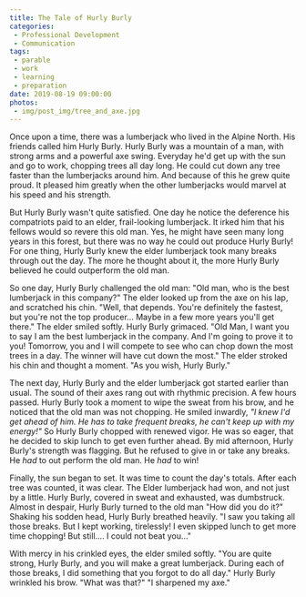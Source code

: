 ```yaml
---
title: The Tale of Hurly Burly
categories:
 - Professional Development
 - Communication
tags:
 - parable
 - work
 - learning
 - preparation
date: 2019-08-19 09:00:00
photos: 
 - img/post_img/tree_and_axe.jpg
---
```


Once upon a time, there was a lumberjack who lived in the Alpine North. His friends called him Hurly Burly. Hurly Burly was a mountain of a man, with strong arms and a powerful axe swing. Everyday he'd get up with the sun and go to work, chopping trees all day long. He could cut down any tree faster than the lumberjacks around him. And because of this he grew quite proud. It pleased him greatly when the other lumberjacks would marvel at his speed and his strength.

But Hurly Burly wasn't quite satisfied. One day he notice the deference his compatriots paid to an elder, frail-looking lumberjack. It irked him that his fellows would so revere this old man. Yes, he might have seen many long years in this forest, but there was no way he could out produce Hurly Burly! For one thing, Hurly Burly knew the elder lumberjack took many breaks through out the day. The more he thought about it, the more Hurly Burly believed he could outperform the old man.

So one day, Hurly Burly challenged the old man: "Old man, who is the best lumberjack in this company?" The elder looked up from the axe on his lap, and scratched his chin. "Well, that depends. You're definitely the fastest, but you're not the top producer... Maybe in a few more years you'll get there." The elder smiled softly. Hurly Burly grimaced. "Old Man, I want you to say I am the best lumberjack in the company. And I'm going to prove it to you! Tomorrow, you and I will compete to see who can chop down the most trees in a day. The winner will have cut down the most." The elder stroked his chin and thought a moment. "As you wish, Hurly Burly."

The next day, Hurly Burly and the elder lumberjack got started earlier than usual. The sound of their axes rang out with rhythmic precision. A few hours passed. Hurly Burly took a moment to wipe the sweat from his brow, and he noticed that the old man was not chopping. He smiled inwardly, _"I knew I'd get ahead of him. He has to take frequent breaks, he can't keep up with my energy!"_ So Hurly Burly chopped with renewed vigor. He was so eager, that he decided to skip lunch to get even further ahead. By mid afternoon, Hurly Burly's strength was flagging. But he refused to give in or take any breaks. He _had_ to out perform the old man. He _had_ to win!

Finally, the sun began to set. It was time to count the day's totals. After each tree was counted, it was clear. The Elder lumberjack had won, and not just by a little. Hurly Burly, covered in sweat and exhausted, was dumbstruck. Almost in despair, Hurly Burly turned to the old man "How did you do it?" Shaking his sodden head, Hurly Burly breathed heavily. "I saw you taking all those breaks. But I kept working, tirelessly! I even skipped lunch to get more time chopping! But still.... I could not beat you..."

With mercy in his crinkled eyes, the elder smiled softly. "You are quite strong, Hurly Burly, and you will make a great lumberjack. During each of those breaks, I did something that you forgot to do all day." Hurly Burly wrinkled his brow. "What was that?" "I sharpened my axe."
